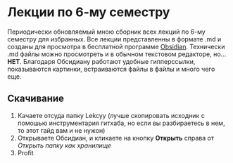 # Лекции по 6-му семестру
Периодически обновляемый мною сборник всех лекций по 6-му семестру для избранных.
Все лекции представленны в формате .md и созданы для просмотра в бесплатной программе [Obsidian](https://obsidian.md/).
Технически .md файлы можно просмотреть и в обычном текстовом редакторе, но... **НЕТ**.
Благодаря Обсидиану работают удобные гипперссылки, показываются картинки, встраиваются файлы в файлы и много чего еще.
## Скачивание
1. Качаете отсуда папку Lekcyy (лучше скопировать исходник с помошью инструментария гитхаба, но если вы разбираетесь в нем, то этот гайд вам и не нужон)
2. Открываете Обсидиан, и кликаете на кнопку **Открыть** справа от *Открыть папку как хранилище*
3. Profit

